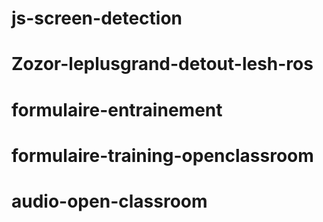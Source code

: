 # js-screen-detection
# Zozor-leplusgrand-detout-lesh-ros
# formulaire-entrainement
# formulaire-training-openclassroom
# audio-open-classroom
